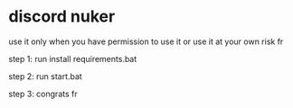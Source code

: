 # discord nuker
use it only when you have permission to use it or use it at your own risk fr


step 1: run install requirements.bat

step 2: run start.bat

step 3: congrats fr
